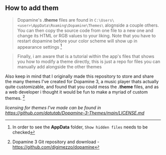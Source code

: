 ## How to add them
> Dopamine's **.theme** files are found in ```C:\Users\<user>\AppData\Roaming\Dopamine\Themes\``` alognside a couple others. You can then copy the source code from one file to a new one and change its HTML or RGB values to your liking. Note that you have to restart dopamine before your color scheme will show up in appearance settings [^1]

> Finally, i am aware that is a tutorial within the app's files that shows you how to modify a theme directly, this is just a repo for files you can manually add alongside the other themes

Also keep in mind that I originally made this repository to store and share the many themes I've created for Dopamine 3, a music player thats actually quite customizable, and found that you could mess the **.theme** files, and as a web developer i thought it would be fun to make a myriad of custom themes. [^2]


[^1]: In order to see the **AppData** folder, ```Show hidden files``` needs to be checked
[^2]: Dopamine 3 Git repository and download - https://github.com/digimezzo/dopamine

*licensing for themes I've made can be found in https://github.com/datutab/Dopamine-3-Themes/main/LICENSE.md*
